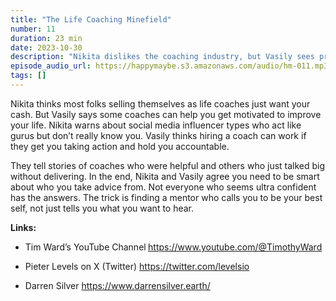 ```yaml
---
title: "The Life Coaching Minefield"
number: 11
duration: 23 min
date: 2023-10-30
description: "Nikita dislikes the coaching industry, but Vasily sees pros if the coaching raises energy and provides accountability. They discuss how to vet so-called gurus, and debate paid versus freely shared wisdom."
episode_audio_url: https://happymaybe.s3.amazonaws.com/audio/hm-011.mp3
tags: []
---
```


<p>Nikita thinks most folks selling themselves as life coaches just want your cash. But Vasily says some coaches can help you get motivated to improve your life. Nikita warns about social media influencer types who act like gurus but don’t really know you. Vasily thinks hiring a coach can work if they get you taking action and hold you accountable.</p><p>They tell stories of coaches who were helpful and others who just talked big without delivering. In the end, Nikita and Vasily agree you need to be smart about who you take advice from. Not everyone who seems ultra confident has the answers. The trick is finding a mentor who calls you to be your best self, not just tells you what you want to hear.</p><p><strong>Links:</strong></p><ul><li><p>Tim Ward’s YouTube Channel<strong> </strong><a target="_blank" rel="noopener noreferrer nofollow" href="https://www.youtube.com/@TimothyWard">https://www.youtube.com/@TimothyWard</a></p></li><li><p>Pieter Levels on X (Twitter) <a target="_blank" rel="noopener noreferrer nofollow" href="https://twitter.com/levelsio">https://twitter.com/levelsio</a></p></li><li><p>Darren Silver <a target="_blank" rel="noopener noreferrer nofollow" href="https://www.darrensilver.earth/">https://www.darrensilver.earth/</a></p></li></ul>
